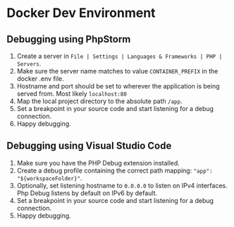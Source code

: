 # Docker Dev Environment

## Debugging using PhpStorm

1. Create a server in `File | Settings | Languages & Frameworks | PHP | Servers`.
2. Make sure the server name matches to value `CONTAINER_PREFIX` in the docker .env file.
3. Hostname and port should be set to wherever the application is being served from. Most likely `localhost:80`
4. Map the local project directory to the absolute path `/app`.
5. Set a breakpoint in your source code and start listening for a debug connection.
6. Happy debugging.

## Debugging using Visual Studio Code

1. Make sure you have the PHP Debug extension installed.
2. Create a debug profile containing the correct path mapping: `"app": "${workspaceFolder}"`.
3. Optionally, set listening hostname to `0.0.0.0` to listen on IPv4 interfaces. Php Debug listens by default on IPv6 by default.
4. Set a breakpoint in your source code and start listening for a debug connection.
5. Happy debugging.
